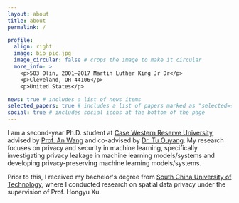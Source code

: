```yaml
---
layout: about
title: about
permalink: /

profile:
  align: right
  image: bio_pic.jpg
  image_circular: false # crops the image to make it circular
  more_info: >
    <p>503 Olin, 2001–2017 Martin Luther King Jr Dr</p>
    <p>Cleveland, OH 44106</p>
    <p>United States</p>

news: true # includes a list of news items
selected_papers: true # includes a list of papers marked as "selected={true}"
social: true # includes social icons at the bottom of the page
---
```


I am a second-year Ph.D. student at [Case Western Reserve University](https://case.edu/), advised by [Prof. An Wang](https://engineering.case.edu/about/school-directory/an-wang) and co-advised by [Dr. Tu Ouyang](https://www.linkedin.com/in/tuouyang/). My research focuses on privacy and security in machine learning, specifically investigating privacy leakage in machine learning models/systems and developing privacy-preserving machine learning models/systems. 

Prior to this, I received my bachelor's degree from [South China University of Technology](https://www.scut.edu.cn/en/), where I conducted research on spatial data privacy under the supervision of Prof. Hongyu Xu.

